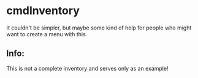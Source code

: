 # cmdInventory

It couldn't be simpler, but maybe some kind of help for people who might want to create a menu with this.

## Info:

This is not a complete inventory and serves only as an example!
